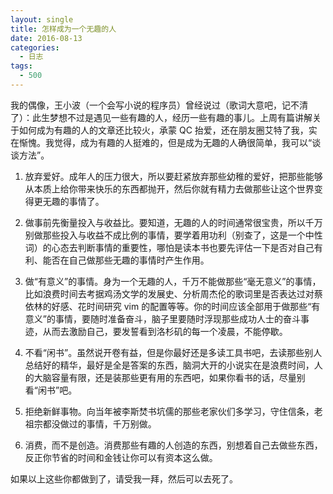 ```yaml
---
layout: single
title: 怎样成为一个无趣的人
date: 2016-08-13
categories:
  - 日志
tags:
  - 500
---
```


我的偶像，王小波（一个会写小说的程序员）曾经说过（歌词大意吧，记不清了）：此生梦想不过是遇见一些有趣的人，经历一些有趣的事儿。上周有篇讲解关于如何成为有趣的人的文章还比较火，承蒙 QC 抬爱，还在朋友圈艾特了我，实在惭愧。我觉得，成为有趣的人挺难的，但是成为无趣的人确很简单，我可以“谈谈方法”。

1. 放弃爱好。成年人的压力很大，所以要赶紧放弃那些幼稚的爱好，把那些能够从本质上给你带来快乐的东西都抛开，然后你就有精力去做那些让这个世界变得更无趣的事情了。

2. 做事前先衡量投入与收益比。要知道，无趣的人的时间通常很宝贵，所以千万别做那些投入与收益不成比例的事情，要学着用功利（别查了，这是一个中性词）的心态去判断事情的重要性，哪怕是读本书也要先评估一下是否对自己有利、能否在自己做那些无趣的事情时产生作用。

3. 做“有意义”的事情。身为一个无趣的人，千万不能做那些“毫无意义”的事情，比如浪费时间去考据鸡汤文学的发展史、分析周杰伦的歌词里是否表达过对蔡依林的好感、花时间研究 vim 的配置等等。你的时间应该全部用于做那些“有意义”的事情，要随时准备奋斗，脑子里要随时浮现那些成功人士的奋斗事迹，从而去激励自己，要发誓看到洛杉矶的每一个凌晨，不能停歇。

4. 不看“闲书”。虽然说开卷有益，但是你最好还是多读工具书吧，去读那些别人总结好的精华，最好是全是答案的东西，脑洞大开的小说实在是浪费时间，人的大脑容量有限，还是装那些更有用的东西吧，如果你看书的话，尽量别看“闲书”吧。

5. 拒绝新鲜事物。向当年被李斯焚书坑儒的那些老家伙们多学习，守住信条，老祖宗都没做过的事情，千万别做。

6. 消费，而不是创造。消费那些有趣的人创造的东西，别想着自己去做些东西，反正你节省的时间和金钱让你可以有资本这么做。

如果以上这些你都做到了，请受我一拜，然后可以去死了。
